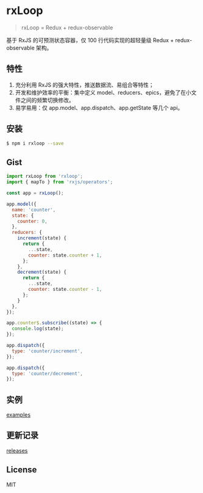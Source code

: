 # rxLoop

> rxLoop = Redux + redux-observable

基于 RxJS 的可预测状态容器，仅 100 行代码实现的超轻量级 Redux + redux-observable 架构。

## 特性
1. 充分利用 RxJS 的强大特性，推送数据流、易组合等特性；
2. 开发和维护效率的平衡：集中定义 model、reducers、epics，避免了在小文件之间的频繁切换修改。
3. 易学易用：仅 app.model、app.dispatch、app.getState 等几个 api。

## 安装
```bash
$ npm i rxloop --save
```

## Gist
```javascript
import rxLoop from 'rxloop';
import { mapTo } from 'rxjs/operators';

const app = rxLoop();

app.model({
  name: 'counter',
  state: {
    counter: 0,
  },
  reducers: {
    increment(state) {
      return {
        ...state,
        counter: state.counter + 1,
      };
    },
    decrement(state) {
      return {
        ...state,
        counter: state.counter - 1,
      };
    }
  },
});

app.counter$.subscribe((state) => {
  console.log(state);
});

app.dispatch({
  type: 'counter/increment',
});

app.dispatch({
  type: 'counter/decrement',
});
```

## 实例

[examples](https://github.com/TalkingData/rxloop/tree/master/examples)

## 更新记录

[releases](https://github.com/TalkingData/rxloop/releases)

## License

MIT

